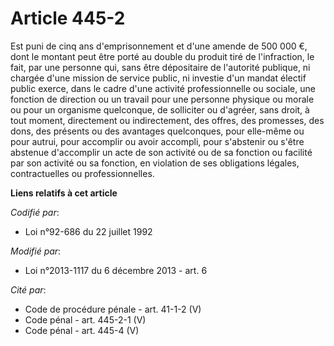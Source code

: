 # Article 445-2

Est puni de cinq ans d'emprisonnement et      d'une amende de 500 000 €, dont le montant peut être porté au double du produit
tiré de l'infraction, le fait, par une personne qui, sans être dépositaire de l'autorité publique, ni chargée d'une mission
de service public, ni investie d'un mandat électif public exerce, dans le cadre d'une activité professionnelle ou sociale,
une fonction de direction ou un travail pour une personne physique ou morale ou pour un organisme quelconque, de solliciter
ou d'agréer, sans droit, à tout moment, directement ou indirectement, des offres, des promesses, des dons, des présents ou
des avantages quelconques, pour elle-même ou pour autrui, pour accomplir ou avoir accompli, pour s'abstenir ou s'être
abstenue d'accomplir un acte de son activité ou de sa fonction ou facilité par son activité ou sa fonction, en violation de
ses obligations légales, contractuelles ou professionnelles.

**Liens relatifs à cet article**

_Codifié par_:

  - Loi n°92-686 du 22 juillet 1992

_Modifié par_:

  - Loi n°2013-1117 du 6 décembre 2013 - art. 6

_Cité par_:

  - Code de procédure pénale - art. 41-1-2 (V)
  - Code pénal - art. 445-2-1 (V)
  - Code pénal - art. 445-4 (V)
